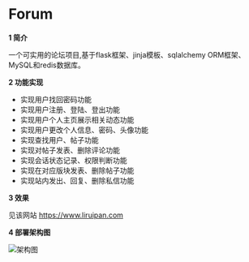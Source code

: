 # Forum
**1 简介**

一个可实用的论坛项目,基于flask框架、jinja模板、sqlalchemy ORM框架、MySQL和redis数据库。


**2 功能实现**

- 实现用户找回密码功能
- 实现用户注册、登陆、登出功能
- 实现用户个人主页展示相关动态功能
- 实现用户更改个人信息、密码、头像功能
- 实现查找用户、帖子功能
- 实现对帖子发表、删除评论功能
- 实现会话状态记录、权限判断功能
- 实现在对应版块发表、删除帖子功能
- 实现站内发出、回复、删除私信功能

**3 效果**

见该网站 https://www.liruipan.com

**4 部署架构图**

![架构图](images/struct.png)